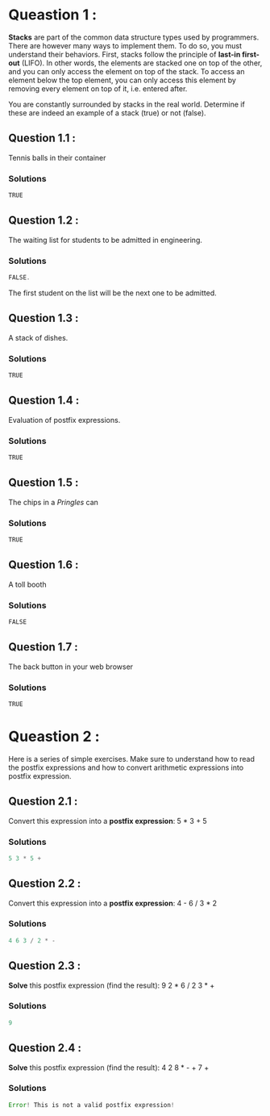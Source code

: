 
# Queastion 1 :

**Stacks** are part of the common data structure types used by programmers. There are however many ways to implement them. To do so, you must understand their behaviors. First, stacks follow the principle of **last-in first-out** (LIFO). In other words, the elements are stacked one on top of the other, and you can only access the element on top of the stack. To access an element below the top element, you can only access this element by removing every element on top of it, i.e. entered after.

You are constantly surrounded by stacks in the real world. Determine if these are indeed an example of a stack (true) or not (false).

## Question 1.1 :

Tennis balls in their container

### Solutions

```java
TRUE
```

## Question 1.2 :

The waiting list for students to be admitted in engineering.

### Solutions

```java
FALSE.
```

The first student on the list will be the next one to be admitted.


## Question 1.3 :

A stack of dishes.

### Solutions

```java
TRUE
```

## Question 1.4 :

Evaluation of postfix expressions.

### Solutions

```java
TRUE
```

## Question 1.5 :

The chips in a _Pringles_ can

### Solutions

```java
TRUE
```

## Question 1.6 :

A toll booth

### Solutions

```java
FALSE
```

## Question 1.7 :

The back button in your web browser

### Solutions

```java
TRUE
```

# Queastion 2 :

Here is a series of simple exercises. Make sure to understand how to read the postfix expressions and how to convert arithmetic expressions into postfix expression.

## Question 2.1 :

Convert this expression into a **postfix expression**: 5 * 3 + 5

### Solutions

```java
5 3 * 5 +
```

## Question 2.2 :

Convert this expression into a **postfix expression**: 4 - 6 / 3 * 2

### Solutions

```java
4 6 3 / 2 * -
```

## Question 2.3 :

**Solve** this postfix expression (find the result): 9 2 * 6 / 2 3 * +

### Solutions

```java
9
```

## Question 2.4 :

**Solve** this postfix expression (find the result): 4 2 8 * - + 7 +

### Solutions

```java
Error! This is not a valid postfix expression!
```
